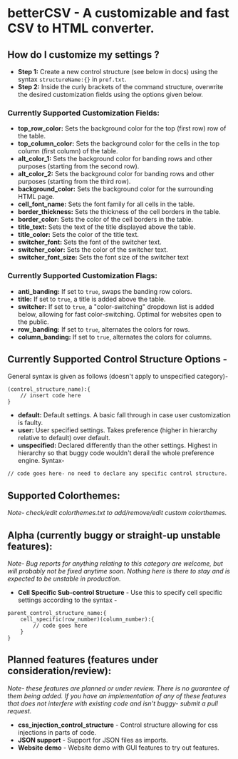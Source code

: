 # betterCSV - A customizable and fast CSV to HTML converter.

## How do I customize my settings ?
* **Step 1:** Create a new control structure (see below in docs) using the syntax `structureName:{}` in `pref.txt`.
* **Step 2:** Inside the curly brackets of the command structure, overwrite the desired customization fields using the options given below.

### Currently Supported Customization Fields:
* **top_row_color:** Sets the background color for the top (first row) row of the table.
* **top_column_color:** Sets the background color for the cells in the top column (first column) of the table.
* **alt_color_1:** Sets the background color for banding rows and other purposes (starting from the second row).
* **alt_color_2:** Sets the background color for banding rows and other purposes (starting from the third row).
* **background_color:** Sets the background color for the surrounding HTML page.
* **cell_font_name:** Sets the font family for all cells in the table.
* **border_thickness:** Sets the thickness of the cell borders in the table.
* **border_color:** Sets the color of the cell borders in the table.
* **title_text:** Sets the text of the title displayed above the table.
* **title_color:** Sets the color of the title text.
* **switcher_font:** Sets the font of the switcher text.
* **switcher_color:** Sets the color of the switcher text.
* **switcher_font_size:** Sets the font size of the switcher text

### Currently Supported Customization Flags:
* **anti_banding:** If set to `true`, swaps the banding row colors.
* **title:** If set to `true`, a title is added above the table.
* **switcher:** If set to `true`, a "color-switching" dropdown list is added below, allowing for fast color-switching. Optimal for websites open to the public.
* **row_banding:** If set to `true`, alternates the colors for rows.
* **column_banding:** If set to `true`, alternates the colors for columns.

## Currently Supported Control Structure Options - 
General syntax is given as follows (doesn't apply to unspecified category)-
```
(control_structure_name):{
    // insert code here
}
```
* **default:** Default settings. A basic fall through in case user customization is faulty.
* **user:** User specified settings. Takes preference (higher in hierarchy relative to default) over default.
* **unspecified:** Declared differently than the other settings. Highest in hierarchy so that buggy code wouldn't derail the whole preference engine. Syntax- 
```
// code goes here- no need to declare any specific control structure.
```

## Supported Colorthemes:
*Note- check/edit colorthemes.txt to add/remove/edit custom colorthemes.*

## Alpha (currently buggy or straight-up unstable features):

*Note- Bug reports for anything relating to this category are welcome, but will probably not be fixed anytime soon. Nothing here is there to stay and is expected to be unstable in production.*

* **Cell Specific Sub-control Structure** - Use this to specify cell specific settings according to the syntax - 
``` 
parent_control_structure_name:{
    cell_specific(row_number)(column_number):{
        // code goes here
    }
}
```

## Planned features (features under consideration/review):

*Note- these features are planned or under review. There is no guarantee of them being added. If you have an implementation of any of these features that does not interfere with existing code and isn't buggy- submit a pull request.*

* **css_injection_control_structure** - Control structure allowing for css injections in parts of code.
* **JSON support** - Support for JSON files as imports.
* **Website demo** - Website demo with GUI features to try out features.

